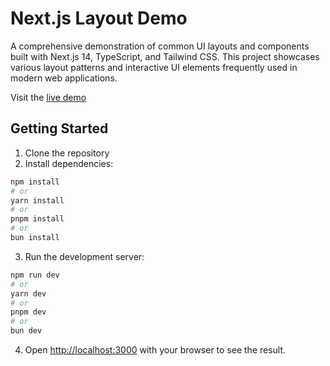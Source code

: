 # Next.js Layout Demo

A comprehensive demonstration of common UI layouts and components built with Next.js 14, TypeScript, and Tailwind CSS. This project showcases various layout patterns and interactive UI elements frequently used in modern web applications.

Visit the [live demo](https://common-layout-demo.vercel.app/)

## Getting Started

1. Clone the repository
2. Install dependencies:

```bash
npm install
# or
yarn install
# or
pnpm install
# or
bun install
```

3. Run the development server:

```bash
npm run dev
# or
yarn dev
# or
pnpm dev
# or
bun dev
```

4. Open [http://localhost:3000](http://localhost:3000) with your browser to see the result.
